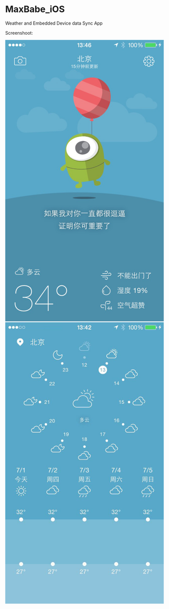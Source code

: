 # MaxBabe_iOS
Weather and Embedded Device data Sync App

Screenshoot:

![screen1](./screen1.jpeg)
![screen2](./screen2.jpeg)
